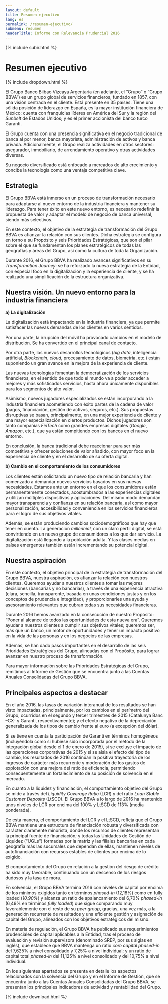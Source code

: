 ```yaml
---
layout: default
title: Resumen ejecutivo
lang: es
permalink: /resumen-ejecutivo/
submenu: resumen
headerTitle: Informe con Relevancia Prudencial 2016
---
```


{% include subir.html %}


# Resumen ejecutivo

{% include dropdown.html %}


El Grupo Banco Bilbao Vizcaya Argentaria (en adelante, el
“Grupo” o “Grupo BBVA”) es un grupo global de servicios
financieros, fundado en 1857, con una visión centrada en el
cliente. Está presente en 35 países. Tiene una sólida posición
de liderazgo en España, es la mayor institución financiera
de México; cuenta con franquicias líderes en América del
Sur y la región del *Sunbelt* de Estados Unidos; y es el primer
accionista del banco turco Garanti.

El Grupo cuenta con una presencia significativa en el
negocio tradicional de banca al por menor, banca mayorista,
administración de activos y banca privada. Adicionalmente,
el Grupo realiza actividades en otros sectores: asegurador,
inmobiliario, de arrendamiento operativo y otras actividades
diversas.

Su negocio diversificado está enfocado a mercados de
alto crecimiento y concibe la tecnología como una ventaja
competitiva clave.

## Estrategia 

El Grupo BBVA está inmerso en un proceso de
transformación necesario para adaptarse al nuevo entorno
de la industria financiera y mantener su liderazgo. Para
tener éxito en este nuevo entorno, es necesario redefinir la
propuesta de valor y adaptar el modelo de negocio de banca
universal, siendo más selectivos.

En este contexto, el objetivo de la estrategia de transformación
del Grupo BBVA es afianzar la relación con sus clientes.
Dicha estrategia se configura en torno a su Propósito y seis
Prioridades Estratégicas, que son el pilar sobre el que se
fundamentan los planes estratégicos de todas las geografías y
áreas del Grupo, así como la cultura de toda la Organización.

Durante 2016, el Grupo BBVA ha realizado avances
significativos en su *Transformation Journey*: se ha reforzado
la nueva estrategia de la Entidad, con especial foco en la
digitalización y la experiencia de cliente, y se ha realizado una
simplificación de la estructura organizativa.

## Nuestra visión. Un nuevo entorno para la industria financiera

**a) La digitalización**

La digitalización está impactando en la industria financiera, ya
que permite satisfacer las nuevas demandas de los clientes
en varios sentidos.

Por una parte, la irrupción del móvil ha provocado cambios
en el modelo de distribución. Se ha convertido en el principal
canal de contacto.

Por otra parte, los nuevos desarrollos tecnológicos (*big data*,
inteligencia artificial, *Blockchain*, *cloud*, procesamiento de
datos, biometría, etc.) están suponiendo un gran avance en la
mejora de la experiencia de cliente.

Las nuevas tecnologías fomentan la democratización de los
servicios financieros, en el sentido de que todo el mundo va a
poder acceder a mejores y más sofisticados servicios, hasta
ahora únicamente disponibles para los segmentos de alto
valor.

Asimismo, nuevos jugadores especializados se están
incorporando a la industria financiera acometiendo con éxito
partes de la cadena de valor (pagos, financiación, gestión de
activos, seguros, etc.). Sus propuestas disruptivas se basan,
principalmente, en una mejor experiencia de cliente y una
mayor especialización en ciertos productos. Dichos jugadores
son tanto compañías *FinTech* como grandes empresas
digitales (*Google*, *Amazon*, etc.), que ya están compitiendo
con los bancos en el nuevo entorno.

En conclusión, la banca tradicional debe reaccionar para ser
más competitiva y ofrecer soluciones de valor añadido, con
mayor foco en la experiencia de cliente y en el desarrollo de
su oferta digital.

**b) Cambio en el comportamiento de los consumidores**

Los clientes están solicitando un nuevo tipo de relación bancaria y han comenzado a demandar nuevos servicios basados en sus nuevas necesidades. Estamos ante un entorno en el que los consumidores están permanentemente conectados, acostumbrados a las experiencias digitales y utilizan múltiples dispositivos y aplicaciones. Del mismo modo demandan mayor transparencia y confianza  en su relación  bancaria, así como mayor personalización, accesibilidad y conveniencia en los servicios financieros para el logro de sus objetivos vitales.

Además, se están produciendo  cambios sociodemográficos que hay que tener en cuenta. La generación *millennial*, con un claro perfil digital, se está convirtiendo  en un nuevo grupo de consumidores a los que dar servicio. La digitalización está llegando a la población  adulta. Y las clases medias en países emergentes también están incrementando su potencial digital. 

## Nuestra aspiración

En este contexto, el objetivo principal de la estrategia de transformación del Grupo BBVA, nuestra aspiración, es afianzar la relación con nuestros clientes. Queremos ayudar a nuestros clientes a tomar las mejores decisiones (bancarias y no bancarias), a través de una experiencia atractiva (clara, sencilla, transparente, basada en unas condiciones justas y en los conceptos de prudencia e integridad), y proporcionarles una ayuda y asesoramiento relevantes que cubran todas sus necesidades financieras. 

Durante 2016 hemos avanzado en la consecución de nuestro Propósito: “Poner al alcance de todos las oportunidades  de esta nueva era”. Queremos ayudar a nuestros clientes a cumplir sus objetivos vitales; queremos  ser, más que un banco, un motor de oportunidades y tener un impacto positivo en la vida de las personas y en los negocios de las empresas. 

Además, se han dado pasos importantes en el desarrollo
de las seis Prioridades Estratégicas del Grupo, alineadas
con el Propósito, para lograr avanzar en nuestro proceso de
transformación.

Para mayor información sobre las Prioridades Estratégicas
del Grupo, remitimos al Informe de Gestión que se
encuentra junto a las Cuentas Anuales Consolidadas del
Grupo BBVA.

## Principales aspectos a destacar

En el año 2016, las tasas de variación interanual de los
resultados se han visto impactadas, principalmente, por los
cambios en el perímetro del Grupo, ocurridos en el segundo
y tercer trimestres de 2015 (Catalunya Banc –CX- y Garanti,
respectivamente); y el efecto negativo de la depreciación
generalizada de los tipos de cambio frente al euro (a
excepción del dólar).

Si se tiene en cuenta la participación de Garanti en términos
homogéneos (incluyéndola como si hubiese sido incorporada
por el método de la integración global desde el 1 de enero
de 2015), si se excluye el impacto de las operaciones
corporativas de 2015 y si se aísla el efecto del tipo de cambio,
los resultados de 2016 continúan la positiva trayectoria de
los ingresos de carácter más recurrente y moderación de los
gastos de explotación con una mejora del ratio de eficiencia,
permitiendo consecuentemente un fortalecimiento de su
posición de solvencia en el mercado.

En cuanto a la liquidez y financiación, el comportamiento
objetivo del Grupo se mide a través del *Liquidity Coverage
Ratio* (LCR) y del ratio *Loan Stable Customer Deposits*
(LtSCD). El Grupo BBVA a lo largo de 2016 ha mantenido
unos niveles de LCR por encima del 100% y LtSCD de 113%
(media ponderada).

De esta manera, el comportamiento del LCR y el LtSCD,
refleja que el Grupo BBVA mantiene una estructura de
financiación robusta y diversificada con carácter claramente
minorista, donde los recursos de clientes representan la
principal fuente de financiación; y todas las Unidades de
Gestión de Liquidez (“UGLs”) formadas por la matriz y las
filiales bancarias en cada geografía más las sucursales que
dependan de ellas, mantienen niveles de autofinanciación con
recursos estables de clientes por encima de lo exigido.

El comportamiento del Grupo en relación a la gestión del
riesgo de crédito ha sido muy favorable, continuando con un
descenso de los riesgos dudosos y la tasa de mora.

En solvencia, el Grupo BBVA termina 2016 con niveles
de capital por encima de los mínimos exigidos tanto en
términos *phased-in* (12,18%) como en fully loaded (*10,90%*)
y alcanza un ratio de apalancamiento del 6,70% *phased-in*
(6,49% en términos *fully loaded*) que sigue comparando
muy favorablemente con el resto de su *peer group*, gracias,
una vez más, a la generación recurrente de resultados y una
eficiente gestión y asignación de capital del Grupo, alineados
con los objetivos estratégicos del mismo.

En materia de regulación, el Grupo BBVA ha publicado
sus requerimientos prudenciales de capital aplicables a la
Entidad, tras el proceso de evaluación y revisión supervisora
(denominado SREP, por sus siglas en inglés), que establece
que BBVA mantenga un ratio *core capital phased-in* del
7,625% a nivel consolidado y 7,25% a nivel individual;
y un ratio de capital total *phased-in* del 11,125% a nivel
consolidado y del 10,75% a nivel individual.

En los siguientes apartados se presenta en detalle los
aspectos relacionados con la solvencia del Grupo y en el
Informe de Gestión, que se encuentra junto a las Cuentas
Anuales Consolidadas del Grupo BBVA, se presentan los
principales indicadores de actividad y rentabilidad del Grupo.


{% include download.html %}